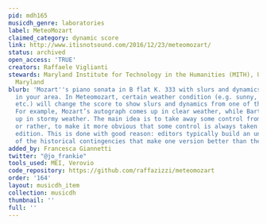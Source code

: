 ```yaml
---
pid: mdh165
musicdh_genre: laboratories
label: MeteoMozart
claimed_category: dynamic score
link: http://www.itisnotsound.com/2016/12/23/meteomozart/
status: archived
open_access: 'TRUE'
creators: Raffaele Viglianti
stewards: Maryland Institute for Technology in the Humanities (MITH), University of
  Maryland
blurb: 'Mozart''s piano sonata in B flat K. 333 with slurs and dynamics based on weather
  in your area. In Meteomozart, certain weather condition (e.g. sunny, cloudy, rainy,
  etc.) will change the score to show slurs and dynamics from one of the four sources.
  For example, Mozart’s autograph comes up in clear weather, while Bartók will show
  up in stormy weather. The main idea is to take away some control from the performer,
  or rather, to make it more obvious that some control is always taken away in a printed
  edition. This is done with good reason: editors typically build an understanding
  of the historical contingencies that make one version better than the other.'
added_by: Francesca Giannetti
twitter: "@jo_frankie"
tools_used: MEI, Verovio
code_repository: https://github.com/raffazizzi/meteomozart
order: '164'
layout: musicdh_item
collection: musicdh
thumbnail: ''
full: ''
---
```

